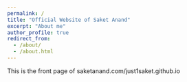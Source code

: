 ```yaml
---
permalink: /
title: "Official Website of Saket Anand"
excerpt: "About me"
author_profile: true
redirect_from: 
  - /about/
  - /about.html
---
```


This is the front page of saketanand.com/just1saket.github.io